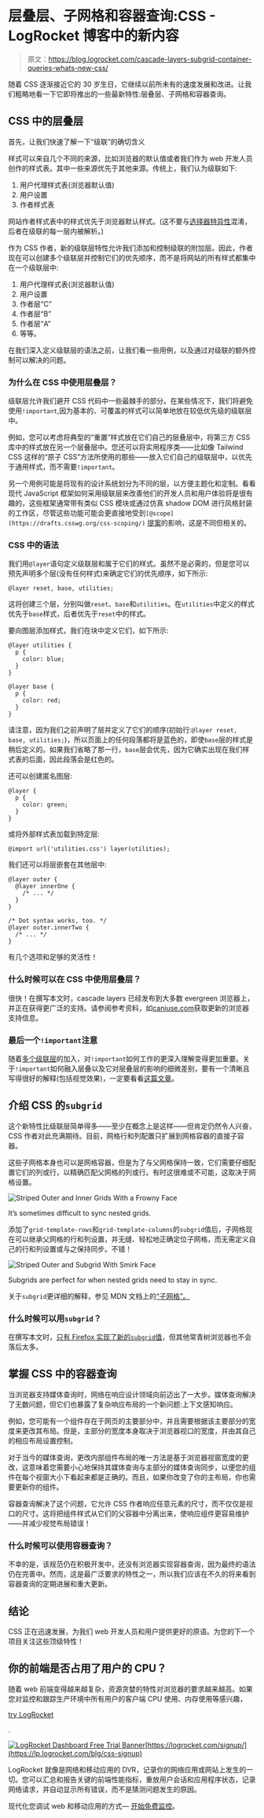 # 层叠层、子网格和容器查询:CSS - LogRocket 博客中的新内容

> 原文：<https://blog.logrocket.com/cascade-layers-subgrid-container-queries-whats-new-css/>

随着 CSS 逐渐接近它的 30 岁生日，它继续以前所未有的速度发展和改进。让我们粗略地看一下它即将推出的一些最新特性:层叠层、子网格和容器查询。

## CSS 中的层叠层

首先，让我们快速了解一下“级联”的确切含义

样式可以来自几个不同的来源，比如浏览器的默认值或者我们作为 web 开发人员创作的样式表。其中一些来源优先于其他来源。传统上，我们认为级联如下:

1.  用户代理样式表(浏览器默认值)
2.  用户设置
3.  作者样式表

网站作者样式表中的样式优先于浏览器默认样式。(这不要与[选择器特异性](https://css-tricks.com/specifics-on-css-specificity/)混淆，后者在级联的每一层内被解析。)

作为 CSS 作者，新的级联层特性允许我们添加和控制级联的附加层。因此，作者现在可以创建多个级联层并控制它们的优先顺序，而不是将网站的所有样式都集中在一个级联层中:

1.  用户代理样式表(浏览器默认值)
2.  用户设置
3.  作者层“C”
4.  作者层“B”
5.  作者层“A”
6.  等等。

在我们深入定义级联层的语法之前，让我们看一些用例，以及通过对级联的额外控制可以解决的问题。

### 为什么在 CSS 中使用层叠层？

级联层允许我们避开 CSS 代码中一些最棘手的部分。在某些情况下，我们将避免使用`!important`,因为基本的、可覆盖的样式可以简单地放在较低优先级的级联层中。

例如，您可以考虑将典型的“重置”样式放在它们自己的层叠层中，将第三方 CSS 库中的样式放在另一个层叠层中。您还可以将实用程序类——比如像 Tailwind CSS 这样的“原子 CSS”方法所使用的那些——放入它们自己的级联层中，以优先于通用样式，而不需要`!important`。

另一个用例可能是将现有的设计系统划分为不同的层，以方便主题化和定制。看看现代 JavaScript 框架如何采用级联层来改善他们的开发人员和用户体验将是很有趣的，这些框架通常带有类似 CSS 模块或通过仿真 shadow DOM 进行风格封装的工作区，尽管这些功能可能会更直接地受到`[@scope](https://drafts.csswg.org/css-scoping/)` [提案](https://drafts.csswg.org/css-scoping/)的影响，这是不同但相关的。

### CSS 中的语法

我们用`@layer`语句定义级联层和属于它们的样式。虽然不是必需的，但是您可以预先声明多个层(没有任何样式)来确定它们的优先顺序，如下所示:

```
@layer reset, base, utilities;

```

这将创建三个层，分别叫做`reset`、`base`和`utilities`。在`utilities`中定义的样式优先于`base`样式，后者优先于`reset`中的样式。

要向图层添加样式，我们在块中定义它们，如下所示:

```
@layer utilities {
  p {
    color: blue;
  }
}

@layer base {
  p {
    color: red;
  }
}

```

请注意，因为我们之前声明了层并定义了它们的顺序(初始行:`@layer reset, base, utilities;`)，所以页面上的任何段落都将是蓝色的，即使`base`层的样式是稍后定义的。如果我们省略了那一行，`base`层会优先，因为它确实出现在我们样式表的后面，因此段落会是红色的。

还可以创建匿名图层:

```
@layer {
  p {
    color: green;
  }
}

```

或将外部样式表加载到特定层:

```
@import url('utilities.css') layer(utilities);

```

我们还可以将层嵌套在其他层中:

```
@layer outer {
  @layer innerOne {
    /* ... */
  }
}

/* Dot syntax works, too. */
@layer outer.innerTwo {
  /* ... */
}

```

有几个选项和足够的灵活性！

### 什么时候可以在 CSS 中使用层叠层？

很快！在撰写本文时，cascade layers 已经发布到大多数 evergreen 浏览器上，并正在获得更广泛的支持。请参阅参考资料，如[caniuse.com](https://caniuse.com/css-cascade-layers)获取更新的浏览器支持信息。

### 最后一个`!important`注意

随着[多个级联层](https://blog.logrocket.com/how-css-works-understanding-the-cascade-d181cd89a4d8/)的加入，对`!important`如何工作的更深入理解变得更加重要。关于`!important`如何融入层叠以及它对层叠层的影响的细微差别，要有一个清晰且写得很好的解释(包括视觉效果)，一定要看看[这篇文章](https://css-tricks.com/css-cascade-layers/)。

## 介绍 CSS 的`subgrid`

这个新特性比级联层简单得多——至少在概念上是这样——但肯定仍然令人兴奋，CSS 作者对此充满期待。目前，网格行和列配置只扩展到网格容器的直接子容器。

这些子网格本身也可以是网格容器，但是为了与父网格保持一致，它们需要仔细配置它们的列或行，以精确匹配父网格的列或行。有时这很难或不可能，这取决于网格设置。

![Striped Outer and Inner Grids With a Frowny Face](img/fc0b731e1aed8fe3378aea9d3c9b5710.png)

It’s sometimes difficult to sync nested grids.

添加了`grid-template-rows`和`grid-template-columns`的`subgrid`值后，子网格现在可以继承父网格的行和列设置，并无缝、轻松地正确定位子网格，而无需定义自己的行和列设置或与之保持同步。不错！

![Striped Outer and Subgrid With Smirk Face](img/cd2c51106ee616c89967a09c39b30226.png)

Subgrids are perfect for when nested grids need to stay in sync.

关于`subgrid`更详细的解释，参见 MDN 文档上的[“子网格”。](https://developer.mozilla.org/en-US/docs/Web/CSS/CSS_Grid_Layout/Subgrid)

### 什么时候可以用`subgrid`？

在撰写本文时，[只有 Firefox 实现了新的`subgrid`值](https://caniuse.com/css-subgrid)，但其他常青树浏览器也不会落后太多。

## 掌握 CSS 中的容器查询

当浏览器支持媒体查询时，网络在响应设计领域向前迈出了一大步。媒体查询解决了无数问题，但它们也暴露了复杂响应布局的一个新问题:上下文感知响应。

例如，您可能有一个组件存在于网页的主要部分中，并且需要根据该主要部分的宽度来更改其布局。但是，主部分的宽度本身取决于浏览器视口的宽度，并由其自己的相应布局设置控制。

对于当今的媒体查询，更改内部组件布局的唯一方法是基于浏览器视窗宽度的更改，这意味着您需要小心地保持其媒体查询与主部分的媒体查询同步，以便您的组件在每个视窗大小下看起来都是正确的。而且，如果你改变了你的主布局，你也需要更新你的组件。

容器查询解决了这个问题，它允许 CSS 作者响应任意元素的尺寸，而不仅仅是视口的尺寸。这将把组件样式从它们的父容器中分离出来，使响应组件更容易维护——并减少视觉布局错误！

### 什么时候可以使用容器查询？

不幸的是，该规范仍在积极开发中，还没有浏览器实现容器查询，因为最终的语法仍在完善中。然而，这是最广泛要求的特性之一，所以我们应该在不久的将来看到容器查询的定期进展和重大更新。

## 结论

CSS 正在迅速发展，为我们 web 开发人员和用户提供更好的原语。为您的下一个项目关注这些顶级特性！

## 你的前端是否占用了用户的 CPU？

随着 web 前端变得越来越复杂，资源贪婪的特性对浏览器的要求越来越高。如果您对监控和跟踪生产环境中所有用户的客户端 CPU 使用、内存使用等感兴趣，

[try LogRocket](https://lp.logrocket.com/blg/css-signup)

.

[![LogRocket Dashboard Free Trial Banner](img/dacb06c713aec161ffeaffae5bd048cd.png)](https://lp.logrocket.com/blg/css-signup)[https://logrocket.com/signup/](https://lp.logrocket.com/blg/css-signup)

LogRocket 就像是网络和移动应用的 DVR，记录你的网络应用或网站上发生的一切。您可以汇总和报告关键的前端性能指标，重放用户会话和应用程序状态，记录网络请求，并自动显示所有错误，而不是猜测问题发生的原因。

现代化您调试 web 和移动应用的方式— [开始免费监控](https://lp.logrocket.com/blg/css-signup)。